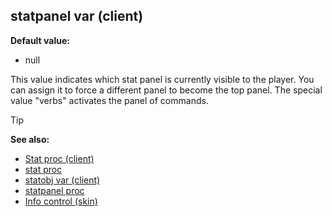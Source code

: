 ## statpanel var (client)

**Default value:**
+   null


This value indicates which stat panel is currently visible to
the player. You can assign it to force a different panel to become the
top panel. The special value "verbs" activates the panel of commands.

> [!TIP] 
> **See also:**
> +   [Stat proc (client)](/ref/client/proc/Stat.md) 
> +   [stat proc](/ref/proc/stat.md) 
> +   [statobj var (client)](/ref/client/var/statobj.md) 
> +   [statpanel proc](/ref/proc/statpanel.md) 
> +   [Info control (skin)](/ref/skin/control/info.md) 